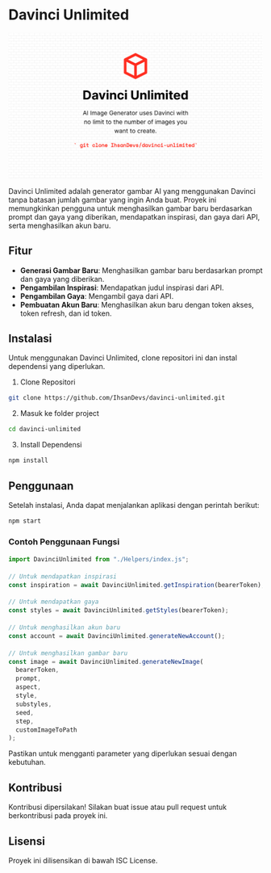 # Davinci Unlimited

![Banner Davinci Unlimited](./davinci-unlimited.png)

Davinci Unlimited adalah generator gambar AI yang menggunakan Davinci tanpa batasan jumlah gambar yang ingin Anda buat. Proyek ini memungkinkan pengguna untuk menghasilkan gambar baru berdasarkan prompt dan gaya yang diberikan, mendapatkan inspirasi, dan gaya dari API, serta menghasilkan akun baru.

## Fitur

- **Generasi Gambar Baru**: Menghasilkan gambar baru berdasarkan prompt dan gaya yang diberikan.
- **Pengambilan Inspirasi**: Mendapatkan judul inspirasi dari API.
- **Pengambilan Gaya**: Mengambil gaya dari API.
- **Pembuatan Akun Baru**: Menghasilkan akun baru dengan token akses, token refresh, dan id token.

## Instalasi

Untuk menggunakan Davinci Unlimited, clone repositori ini dan instal dependensi yang diperlukan.

1. Clone Repositori

```bash
git clone https://github.com/IhsanDevs/davinci-unlimited.git
```

2. Masuk ke folder project

```bash
cd davinci-unlimited
```

3. Install Dependensi

```bash
npm install
```

## Penggunaan

Setelah instalasi, Anda dapat menjalankan aplikasi dengan perintah berikut:

```bash
npm start
```

### Contoh Penggunaan Fungsi

```javascript
import DavinciUnlimited from "./Helpers/index.js";

// Untuk mendapatkan inspirasi
const inspiration = await DavinciUnlimited.getInspiration(bearerToken);

// Untuk mendapatkan gaya
const styles = await DavinciUnlimited.getStyles(bearerToken);

// Untuk menghasilkan akun baru
const account = await DavinciUnlimited.generateNewAccount();

// Untuk menghasilkan gambar baru
const image = await DavinciUnlimited.generateNewImage(
  bearerToken,
  prompt,
  aspect,
  style,
  substyles,
  seed,
  step,
  customImageToPath
);
```

Pastikan untuk mengganti parameter yang diperlukan sesuai dengan kebutuhan.

## Kontribusi

Kontribusi dipersilakan! Silakan buat issue atau pull request untuk berkontribusi pada proyek ini.

## Lisensi

Proyek ini dilisensikan di bawah ISC License.
